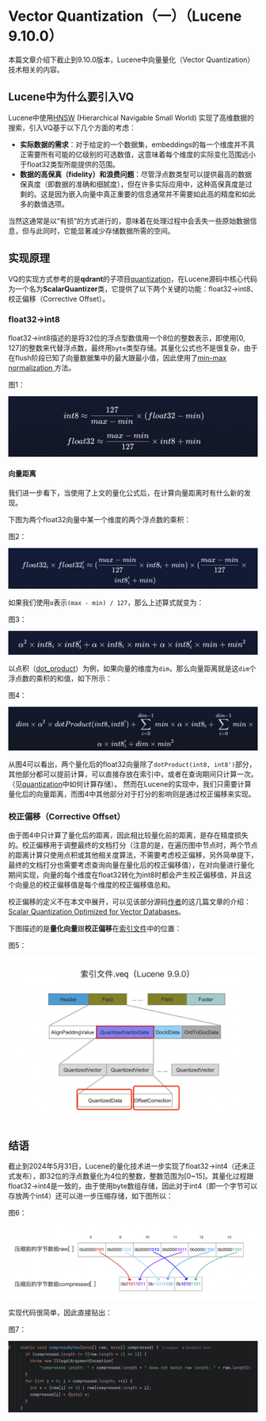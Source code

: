 # Vector Quantization（一）（Lucene 9.10.0）

本篇文章介绍下截止到9.10.0版本，Lucene中向量量化（Vector Quantization）技术相关的内容。

## Lucene中为什么要引入VQ

Lucene中使用[HNSW](https://amazingkoala.com.cn/Lucene/Index/2024/0118/HNSW%E5%9B%BE%E7%9A%84%E6%9E%84%E5%BB%BA/) (Hierarchical Navigable Small World) 实现了高维数据的搜索，引入VQ基于以下几个方面的考虑：

- **实际数据的需求**：对于给定的一个数据集，embeddings的每一个维度并不真正需要所有可能的亿级别的可选数值，这意味着每个维度的实际变化范围远小于float32类型所能提供的范围。
- **数据的高保真（fidelity）和浪费问题**：尽管浮点数类型可以提供最高的数据保真度（即数据的准确和细腻度），但在许多实际应用中，这种高保真度是过剩的。这是因为嵌入向量中真正重要的信息通常并不需要如此高的精度和如此多的数值选项。

当然这通常是以“有损”的方式进行的，意味着在处理过程中会丢失一些原始数据信息，但与此同时，它能显著减少存储数据所需的空间。

## 实现原理

VQ的实现方式参考的是**qdrant**的子项目[quantization](https://github.com/qdrant/quantization)，在Lucene源码中核心代码为一个名为**ScalarQuantizer**类，它提供了以下两个关键的功能：float32->int8、校正偏移（Corrective Offset）。

### float32->int8

float32->int8描述的是将32位的浮点型数值用一个8位的整数表示，即使用[0, 127]的整数来代替浮点数，最终用`byte`类型存储。其量化公式也不是很复杂，由于在flush阶段已知了向量数据集中的最大跟最小值，因此使用了[min-max normalization ](https://en.wikipedia.org/wiki/Feature_scaling#Rescaling_(min-max_normalization))方法。

图1：

<img src="VectorQuantization（一）-image/1.png">

#### 向量距离

我们进一步看下，当使用了上文的量化公式后，在计算向量距离时有什么新的发现。

下图为两个float32向量中某一个维度的两个浮点数的乘积：

图2：

<img src="VectorQuantization（一）-image/2.png">

如果我们使用`α`表示`(max - min) / 127`，那么上述算式就变为：

图3：

<img src="VectorQuantization（一）-image/3.png">

以点积（[dot_product](https://en.wikipedia.org/wiki/Dot_product)）为例，如果向量的维度为`dim`，那么向量距离就是这`dim`个浮点数的乘积的和值，如下所示：

图4：

<img src="VectorQuantization（一）-image/4.png">

从图4可以看出，两个量化后的float32向量除了`dotProduct(int8, int8')`部分，其他部分都可以提前计算，可以直接存放在索引中，或者在查询期间只计算一次。（见[quantization](https://github.com/qdrant/quantization)中如何计算存储）。 然而在Lucene的实现中，我们只需要计算量化后的向量距离，而图4中其他部分对于打分的影响则是通过校正偏移来实现。

### 校正偏移（Corrective Offset）

由于图4中只计算了量化后的距离，因此相比较量化前的距离，是存在精度损失的。校正偏移用于调整最终的文档打分（注意的是，在遍历图中节点时，两个节点的距离计算只使用点积或其他相关度算法，不需要考虑校正偏移，另外简单提下，最终的文档打分也需要考虑查询向量在量化后的校正偏移值），在对向量进行量化期间实现，向量的每个维度在float32转化为int8时都会产生校正偏移值，并且这个向量总的校正偏移值是每个维度的校正偏移值总和。

校正偏移的定义不在本文中展开，可以见该部分源码[作者](https://www.elastic.co/search-labs/author/benjamin-trent)的这几篇文章的介绍：[Scalar Quantization Optimized for Vector Databases](https://www.elastic.co/search-labs/blog/vector-db-optimized-scalar-quantization)。

下图描述的是**量化向量**跟**校正偏移**在[索引文件](https://amazingkoala.com.cn/Lucene/suoyinwenjian/2023/1225/vec&vem&vemf&vemq&veq&vex/)中的位置：

图5：

<img src="VectorQuantization（一）-image/5.png">

## 结语

截止到2024年5月31日，Lucene的量化技术进一步实现了float32->int4（还未正式发布），即32位的浮点数量化为4位的整数，整数范围为[0~15]。其量化过程跟float32->int4是一致的，由于使用byte数组存储，因此对于int4（即一个字节可以存放两个int4）还可以进一步压缩存储，如下图所以：

图6：

<img src="VectorQuantization（一）-image/6.png">

实现代码很简单，因此直接贴出：

图7：

<img src="VectorQuantization（一）-image/7.png">
